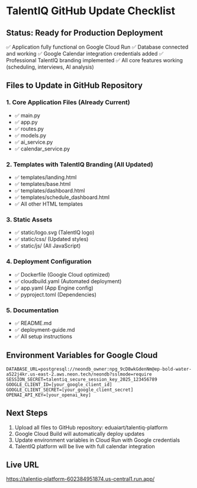 # TalentIQ GitHub Update Checklist

## Status: Ready for Production Deployment
✅ Application fully functional on Google Cloud Run
✅ Database connected and working
✅ Google Calendar integration credentials added
✅ Professional TalentIQ branding implemented
✅ All core features working (scheduling, interviews, AI analysis)

## Files to Update in GitHub Repository

### 1. Core Application Files (Already Current)
- ✅ main.py
- ✅ app.py
- ✅ routes.py
- ✅ models.py
- ✅ ai_service.py
- ✅ calendar_service.py

### 2. Templates with TalentIQ Branding (All Updated)
- ✅ templates/landing.html
- ✅ templates/base.html
- ✅ templates/dashboard.html
- ✅ templates/schedule_dashboard.html
- ✅ All other HTML templates

### 3. Static Assets
- ✅ static/logo.svg (TalentIQ logo)
- ✅ static/css/ (Updated styles)
- ✅ static/js/ (All JavaScript)

### 4. Deployment Configuration
- ✅ Dockerfile (Google Cloud optimized)
- ✅ cloudbuild.yaml (Automated deployment)
- ✅ app.yaml (App Engine config)
- ✅ pyproject.toml (Dependencies)

### 5. Documentation
- ✅ README.md
- ✅ deployment-guide.md
- ✅ All setup instructions

## Environment Variables for Google Cloud
```
DATABASE_URL=postgresql://neondb_owner:npg_9cD8wkGdenNm@ep-bold-water-a522j4kr.us-east-2.aws.neon.tech/neondb?sslmode=require
SESSION_SECRET=talentiq_secure_session_key_2025_123456789
GOOGLE_CLIENT_ID=[your_google_client_id]
GOOGLE_CLIENT_SECRET=[your_google_client_secret]
OPENAI_API_KEY=[your_openai_key]
```

## Next Steps
1. Upload all files to GitHub repository: eduaiart/talentiq-platform
2. Google Cloud Build will automatically deploy updates
3. Update environment variables in Cloud Run with Google credentials
4. TalentIQ platform will be live with full calendar integration

## Live URL
https://talentiq-platform-602384951874.us-central1.run.app/